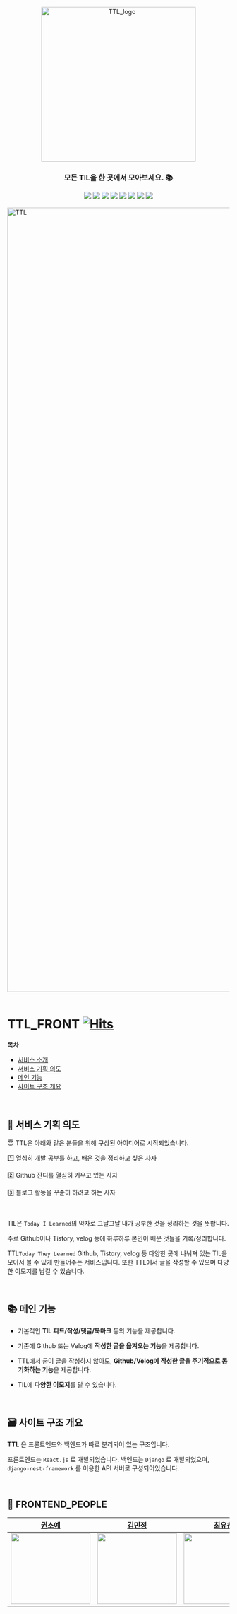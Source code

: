 <br />
<div align="center">
    <a href="https://todaytheylearn.com/">
  <img src="https://user-images.githubusercontent.com/70438098/155125625-8a56f73e-47ae-4421-8f64-c11945d65f37.gif" alt="TTL_logo" width="350"/>
    </a>
</div>

<div align="center">
  <h3>모든 TIL을 한 곳에서 모아보세요. 📚</h3>
</div>

<div align=center>
    <img src="https://img.shields.io/badge/html5-E34F26?style=for-the-badge&logo=html5&logoColor=white">
    <img src="https://img.shields.io/badge/css-1572B6?style=for-the-badge&logo=css3&logoColor=white">
    <img src="https://img.shields.io/badge/Javascript-F7DF1E?style=for-the-badge&logo=javascript&logoColor=black">
    <img src="https://img.shields.io/badge/React-61DAFB?style=for-the-badge&logo=react&logoColor=black">
    <img src="https://img.shields.io/badge/Redux-764ABC?style=for-the-badge&logo=redux&logoColor=white">
    <img src="https://img.shields.io/badge/Netlify-00C7B7?style=for-the-badge&logo=netlify&logoColor=white"/>
    <img src="https://img.shields.io/badge/styled components-DB7093?style=for-the-badge&logo=styled-components&logoColor=white"/>
    <img src="https://img.shields.io/badge/github-181717?style=for-the-badge&logo=github&logoColor=white">
</div>

<br/>

<img width="1774" alt="TTL" src="https://user-images.githubusercontent.com/55120738/217529428-9a54d9b7-df5b-4285-afdc-f0f4d4ddb342.png">

<br/>
<br/>

# TTL_FRONT [![Hits](https://hits.seeyoufarm.com/api/count/incr/badge.svg?url=https%3A%2F%2Fgithub.com%2Ftoday-they-learned%2Fttl_front&count_bg=%237186C0&title_bg=%23555555&icon=&icon_color=%23E7E7E7&title=TTL&edge_flat=false)](https://hits.seeyoufarm.com)

**목차**
- [서비스 소개](#서비스-소개)
- [서비스 기획 의도](#서비스-기획-의도)
- [메인 기능](#메인-기능)
- [사이트 구조 개요](#사이트-구조-개요)

<br/>

## 📝 서비스 기획 의도

😇 TTL은 아래와 같은 분들을 위해 구상된 아이디어로 시작되었습니다.

1️⃣  열심히 개발 공부를 하고, 배운 것을 정리하고 싶은 사자

2️⃣  Github 잔디를 열심히 키우고 있는 사자

3️⃣  블로그 활동을 꾸준히 하려고 하는 사자

<br />

TIL은 `Today I Learned`의 약자로 그날그날 내가 공부한 것을 정리하는 것을 뜻합니다.

주로 Github이나 Tistory, velog 등에 하루하루 본인이 배운 것들을 기록/정리합니다.

TTL`Today They Learned` Github, Tistory, velog 등 다양한 곳에 나눠져 있는 TIL을 모아서 볼 수 있게 만들어주는 서비스입니다.
또한 TTL에서 글을 작성할 수 있으며 다양한 이모지를 남길 수 있습니다.


<br />

## 📚 메인 기능 

- 기본적인 **TIL 피드/작성/댓글/북마크** 등의 기능을 제공합니다.

- 기존에 Github 또는 Velog에 **작성한 글을 옮겨오는 기능**을 제공합니다.

- TTL에서 굳이 글을 작성하지 않아도, **Github/Velog에 작성한 글을 주기적으로 동기화하는 기능**을 제공합니다.

- TIL에 **다양한 이모지**를 달 수 있습니다.

<br />

## 🗃 사이트 구조 개요

**TTL** 은 프론트엔드와 백엔드가 따로 분리되어 있는 구조입니다.

프론트엔드는 `React.js` 로 개발되었습니다.
백엔드는 `Django` 로 개발되었으며, `django-rest-framework` 를 이용한 API 서버로 구성되어있습니다.

<br />

## 👥 FRONTEND_PEOPLE
| [권소예](https://github.com/soyekwon) | [김민정](https://github.com/minjj0905) | [최유찬](https://github.com/cychann) |
|:--------:|:--------:|:--------:|
|<img src="https://avatars.githubusercontent.com/u/55877726" width="180" height="160">|<img src="https://avatars.githubusercontent.com/u/55120738" width="180" height="160">|<img src="https://avatars.githubusercontent.com/u/66055587" width="180" height="160"> |
